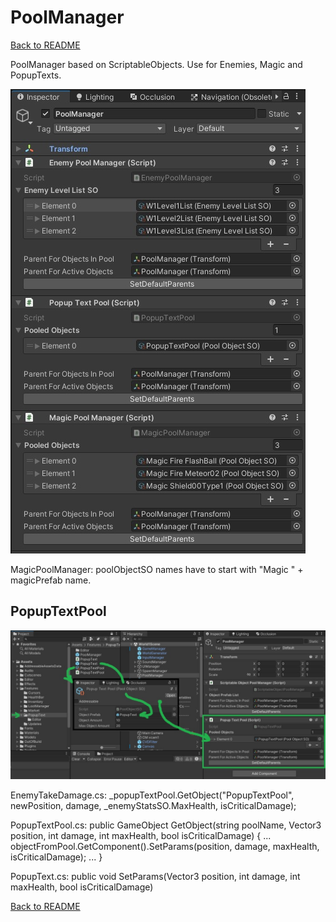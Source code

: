 # PoolManager

[Back to README](https://github.com/MaxNzk/Magic9Magic-demo-code/blob/main/README.md)

PoolManager based on ScriptableObjects. Use for Enemies, Magic and PopupTexts.

![PoolManager](https://github.com/MaxNzk/Magic9Magic-demo-code/blob/main/Documentation/PoolManager/poolManager01.jpg?raw=true)

MagicPoolManager: poolObjectSO names have to start with "Magic " + magicPrefab name.

## PopupTextPool

![PopupTextPool](https://github.com/MaxNzk/Magic9Magic-demo-code/blob/main/Documentation/PoolManager/popupTextPool01.jpg?raw=true)

EnemyTakeDamage.cs: 
	_popupTextPool.GetObject("PopupTextPool", newPosition, damage, _enemyStatsSO.MaxHealth, isCriticalDamage);
	
PopupTextPool.cs: 
	public GameObject GetObject(string poolName, Vector3 position, int damage, int maxHealth, bool isCriticalDamage)
{ ... objectFromPool.GetComponent<PopupText>().SetParams(position, damage, maxHealth, isCriticalDamage); ... }
	
PopupText.cs: 
	public void SetParams(Vector3 position, int damage, int maxHealth, bool isCriticalDamage)

[Back to README](https://github.com/MaxNzk/Magic9Magic-demo-code/blob/main/README.md)
